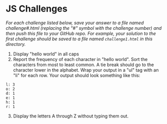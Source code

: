 # JS Challenges

_For each challenge listed below, save your answer to a file named challenge#.html (replacing the
"#" symbol with the challenge number) and then push this file to your GitHub repo. For example, your
solution to the first challenge should be saved to a file named ```challenge1.html``` in this
directory._

1. Display "hello world" in all caps
2. Report the frequency of each character in "hello world". Sort the characters from most to least
common. A tie break should go to the character lower in the alphabet. Wrap your output in a "ul"
tag with an "li" for each row. Your output should look something like this:

```
l: 3
o: 2
d: 1
e: 1
h: 1
r: 1
```

3. Display the letters A through Z without typing them out.

